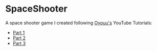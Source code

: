 # SpaceShooter

A space shooter game I created following [Oyouu's](https://github.com/Oyyou) YouTube Tutorials:
- [Part 1](https://www.youtube.com/watch?v=kaB_eq0r10s&list=PLV27bZtgVIJqoeHrQq6Mt_S1-Fvq_zzGZ&index=20)
- [Part 2](https://www.youtube.com/watch?v=qfxrQZhEGuA&list=PLV27bZtgVIJqoeHrQq6Mt_S1-Fvq_zzGZ&index=21)
- [Part 3](https://www.youtube.com/watch?v=uCYyJjdkhG4&list=PLV27bZtgVIJqoeHrQq6Mt_S1-Fvq_zzGZ&index=22)

